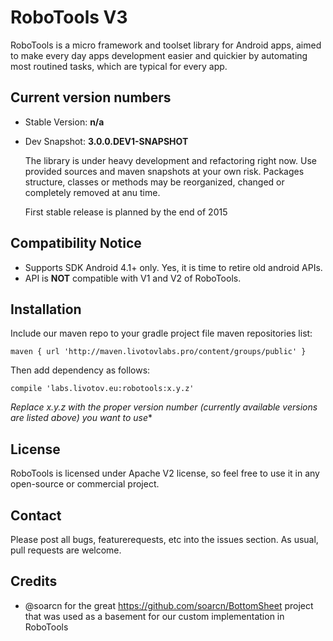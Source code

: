 RoboTools V3
===

RoboTools is a micro framework and toolset library for Android apps, aimed to make every day apps
development easier and quickier by automating most routined tasks, which are typical for every app.


Current version numbers
---

- Stable Version: **n/a**
- Dev Snapshot: **3.0.0.DEV1-SNAPSHOT**

  The library is under heavy development and refactoring right now. Use provided sources and maven
  snapshots at your own risk. Packages structure, classes or methods may be reorganized, changed or
  completely removed at anu time.

  First stable release is planned by the end of 2015


Compatibility Notice
---

- Supports SDK Android 4.1+ only. Yes, it is time to retire old android APIs.
- API is **NOT** compatible with V1 and V2 of RoboTools.



Installation
---

Include our maven repo to your gradle project file maven repositories list:

``
    maven { url 'http://maven.livotovlabs.pro/content/groups/public' }
``

Then add dependency as follows:

``
    compile 'labs.livotov.eu:robotools:x.y.z'
``


*Replace x.y.z with the proper version number (currently available versions are listed above) you want to use**


License
---
RoboTools is licensed under Apache V2 license, so feel free to use it in any open-source or commercial project.


Contact
---
Please post all bugs, featurerequests, etc into the issues section. As usual, pull requests are welcome.


Credits
---

- @soarcn for the great https://github.com/soarcn/BottomSheet project that was used as a basement for our custom implementation in RoboTools
